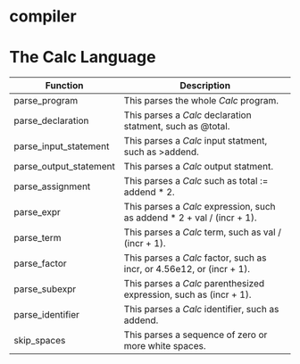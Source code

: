 # compiler

# The Calc Language
| Function | Description |
|----------|-------------|
|parse_program| This parses the whole *Calc* program.|
|parse_declaration|This parses a *Calc* declaration statment, such as @total.|
|parse_input_statement|This parses a *Calc* input statment, such as >addend.|
|parse_output_statement|This parses a *Calc* output statment.|
|parse_assignment|This parses a *Calc* such as total := addend * 2.|
|parse_expr|This parses a *Calc* expression, such as addend * 2 + val / (incr + 1).|
|parse_term|This parses a *Calc* term, such as val / (incr + 1).|
|parse_factor|This parses a *Calc* factor, such as incr, or 4.56e12, or (incr + 1).|
|parse_subexpr|This parses a *Calc* parenthesized expression, such as (incr + 1).|
|parse_identifier|This parses a *Calc* identifier, such as addend.|
|skip_spaces|This parses a sequence of zero or more white spaces.|

